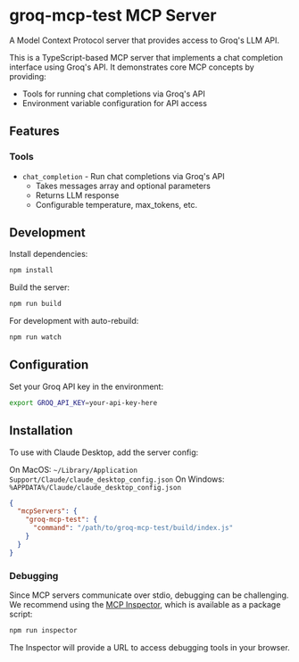 # groq-mcp-test MCP Server

A Model Context Protocol server that provides access to Groq's LLM API.

This is a TypeScript-based MCP server that implements a chat completion interface using Groq's API. It demonstrates core MCP concepts by providing:

- Tools for running chat completions via Groq's API
- Environment variable configuration for API access

## Features

### Tools
- `chat_completion` - Run chat completions via Groq's API
  - Takes messages array and optional parameters
  - Returns LLM response
  - Configurable temperature, max_tokens, etc.

## Development

Install dependencies:
```bash
npm install
```

Build the server:
```bash
npm run build
```

For development with auto-rebuild:
```bash
npm run watch
```

## Configuration

Set your Groq API key in the environment:
```bash
export GROQ_API_KEY=your-api-key-here
```

## Installation

To use with Claude Desktop, add the server config:

On MacOS: `~/Library/Application Support/Claude/claude_desktop_config.json`
On Windows: `%APPDATA%/Claude/claude_desktop_config.json`

```json
{
  "mcpServers": {
    "groq-mcp-test": {
      "command": "/path/to/groq-mcp-test/build/index.js"
    }
  }
}
```

### Debugging

Since MCP servers communicate over stdio, debugging can be challenging. We recommend using the [MCP Inspector](https://github.com/modelcontextprotocol/inspector), which is available as a package script:

```bash
npm run inspector
```

The Inspector will provide a URL to access debugging tools in your browser.